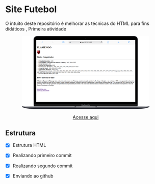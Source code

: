 # Site Futebol

O intuito deste repositório é melhorar as técnicas do HTML para fins didáticos , Primeira atividade

<div align=center>
    <img src="./img/Macbook-Air-127.0.0.1 (2).png" width=400>
</div>
    
    
<div align=center>

[Acesse aqui](https://guime777.github.io/Site-Futebol/)

</div>

## Estrutura

- [x]  Estrutura HTML
- [x] Realizando primeiro commit
- [x] Realizando segundo commit
- [x] Enviando ao github



